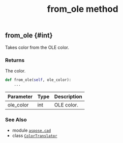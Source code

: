 ﻿---
title: from_ole method
second_title: Aspose.CAD for Python via .NET API References
description: 
type: docs
weight: 30
url: /aspose.cad/colortranslator/from_ole/
is_root: false
---

## from_ole {#int}

Takes color from the OLE color.


### Returns 


The color.


```python
def from_ole(self, ole_color):
    ...
```


| Parameter | Type | Description |
| :- | :- | :- |
| ole_color | int | OLE color. |



### See Also
* module [`aspose.cad`](../../)
* class [`ColorTranslator`](/cad/python-net/aspose.cad/colortranslator)
